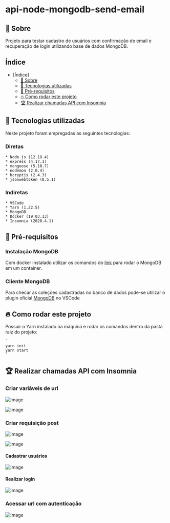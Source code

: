 # api-node-mongodb-send-email

<a id="sobre"></a>

## :bookmark: Sobre

Projeto para testar cadastro de usuários com confirmação de email e recuperação de login utilizando base de dados MongoDB.

## Índice

- [Índice]
    - [:bookmark: Sobre](#sobre)
    - [:rocket: Tecnologias utilizadas](#tecnologias-utilizadas)
    - [:memo: Pré-requisitos](#require)
    - [:fire: Como rodar este projeto](#run)
    - [:trophy: Realizar chamadas API com Insomnia](#request)


<a id="tecnologias-utilizadas"></a>

## :rocket: Tecnologias utilizadas

Neste projeto foram empregadas as seguintes tecnologias:

### Diretas

    * Node.js (12.18.4)
    * express (4.17.1)  
    * mongoose (5.10.7)
    * nodemon (2.0.4)
    * bcryptjs (2.4.3)
    * jsonwebtoken (8.5.1)
    
### Indiretas

    * VSCode
    * Yarn (1.22.5)
    * MongoDB
    * Docker (19.03.13)
    * Insomnia (2020.4.1)

<a id="require"></a>

## :memo: Pré-requisitos

### Instalação MongoDB

Com docker instalado utilizar os comandos do [link](https://gist.github.com/sganzerla/936fa20d3332c6107333e9aa969d5904) para rodar o MongoDB em um container.

### Cliente MongoDB

Para checar as coleções cadastradas no banco de dados pode-se utilizar o plugin oficial [MongoDB](https://marketplace.visualstudio.com/items?itemName=mongodb.mongodb-vscode) no VSCode

<a id="run"></a>

## :fire: Como rodar este projeto

Possuir o Yarn instalado na máquina e rodar os comandos dentro da pasta raiz do projeto:

    `
    yarn init
    yarn start
    `
<a id="request"></a>

## :trophy: Realizar chamadas API com Insomnia

### Criar variáveis de url

![image](resources/insomnia/environment1.png)

![image](resources/insomnia/environment2.png)

### Criar requisição post 

![image](resources/insomnia/requestpost1.png)

![image](resources/insomnia/requestpost2.png)

#### Cadastrar usuários

![image](resources/insomnia/requestpost3.png)

#### Realizar login

![image](resources/insomnia/auth-post.png)

### Acessar url com autenticação

![image](resources/insomnia/get-project.png)
